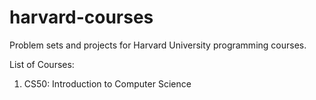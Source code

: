 # harvard-courses
Problem sets and projects for Harvard University programming courses.

List of Courses:
1. CS50: Introduction to Computer Science 
